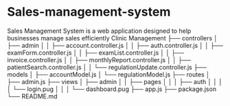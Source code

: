 # Sales-management-system
Sales Management System is a web application designed to help businesses manage sales efficiently
Clinic Management ├── controllers │ ├── admin │ │ ├── account.controller.js │ │ ├── auth.controller.js │ │ ├── examForm.controller.js │ │ ├── examList.controller.js │ │ ├── invoice.controller.js │ │ ├── monthlyReport.controller.js │ │ ├── patientSearch.controller.js │ │ └── regulationUpdate.controller.js ├── models │ ├── accountModel.js │ └── regulationModel.js ├── routes │ ├── admin.js ├── views │ ├── admin │ │ ├── pages │ │ │ ├── auth │ │ │ │ └── login.pug │ │ │ └── dashboard.pug ├── app.js ├── package.json └── README.md
